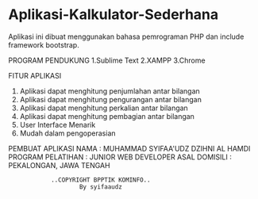 # Aplikasi-Kalkulator-Sederhana
Aplikasi ini dibuat menggunakan bahasa pemrograman PHP dan include framework bootstrap.

PROGRAM PENDUKUNG
1.Sublime Text 
2.XAMPP 
3.Chrome


FITUR APLIKASI
1. Aplikasi dapat menghitung penjumlahan antar bilangan
2. Aplikasi dapat menghitung pengurangan antar bilangan
3. Aplikasi dapat menghitung perkalian antar bilangan
4. Aplikasi dapat menghitung pembagian antar bilangan 
5. User Interface Menarik
6. Mudah dalam pengoperasian


PEMBUAT APLIKASI
NAMA              : MUHAMMAD SYIFAA'UDZ DZIHNI AL HAMDI
PROGRAM PELATIHAN : JUNIOR WEB DEVELOPER
ASAL DOMISILI     : PEKALONGAN, JAWA TENGAH 

                ..COPYRIGHT BPPTIK KOMINFO.. 
                        By syifaaudz


